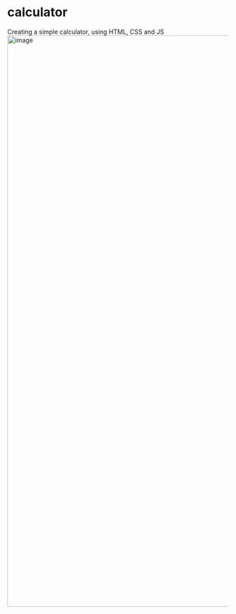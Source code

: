 # calculator
Creating a simple calculator, using HTML, CSS and JS <br>
<img width="1298" alt="image" src="https://user-images.githubusercontent.com/67839718/160808679-11719062-7de9-4ba2-a292-2600fe102995.png">

